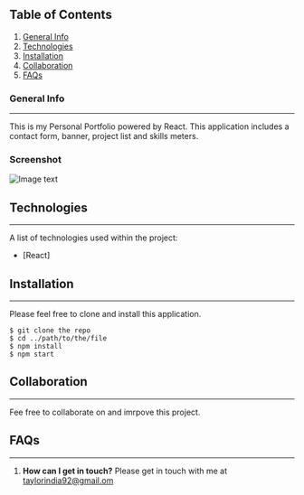 ## Table of Contents

1. [General Info](#general-info)
2. [Technologies](#technologies)
3. [Installation](#installation)
4. [Collaboration](#collaboration)
5. [FAQs](#faqs)

### General Info

---

This is my Personal Portfolio powered by React. This application includes a contact form, banner, project list and skills meters.

### Screenshot

![Image text](https://www.united-internet.de/fileadmin/user_upload/Brands/Downloads/Logo_IONOS_by.jpg)

## Technologies

---

A list of technologies used within the project:

- [React]

## Installation

---

Please feel free to clone and install this application.

```
$ git clone the repo
$ cd ../path/to/the/file
$ npm install
$ npm start
```

## Collaboration

---

Fee free to collaborate on and imrpove this project.

## FAQs

---

1. **How can I get in touch?**
   Please get in touch with me at taylorindia92@gmail.om
